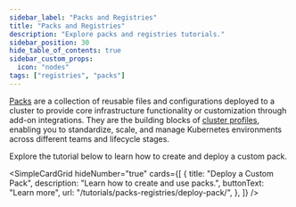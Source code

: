 ```yaml
---
sidebar_label: "Packs and Registries"
title: "Packs and Registries"
description: "Explore packs and registries tutorials."
sidebar_position: 30
hide_table_of_contents: true
sidebar_custom_props:
  icon: "nodes"
tags: ["registries", "packs"]
---
```


[Packs](../../registries-and-packs/registries-and-packs.md) are a collection of reusable files and configurations
deployed to a cluster to provide core infrastructure functionality or customization through add-on integrations. They
are the building blocks of [cluster profiles](../../profiles/profiles.md), enabling you to standardize, scale, and
manage Kubernetes environments across different teams and lifecycle stages.

Explore the tutorial below to learn how to create and deploy a custom pack.

<SimpleCardGrid
  hideNumber="true"
  cards={[
    {
      title: "Deploy a Custom Pack",
      description: "Learn how to create and use packs.",
      buttonText: "Learn more",
      url: "/tutorials/packs-registries/deploy-pack/",
    },
  ]}
/>

